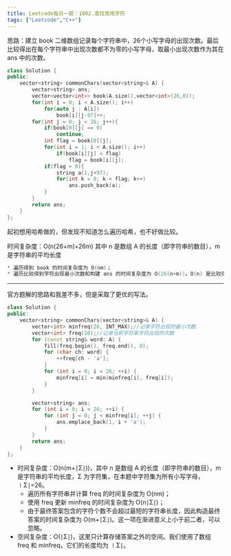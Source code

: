 ```yaml
---
title: Leetcode每日一题：1002.查找常用字符
tags: ["Leetcode","C++"]
---
```


思路：建立 book 二维数组记录每个字符串中，26个小写字母的出现次数。最后比较得出在每个字符串中出现次数都不为零的小写字母，取最小出现次数作为其在 ans 中的次数。

~~~c++
class Solution {
public:
    vector<string> commonChars(vector<string>& A) {
        vector<string> ans;
        vector<vector<int>> book(A.size(),vector<int>(26,0));
        for(int i = 0; i < A.size(); i++)
            for(auto j : A[i])
                book[i][j-97]++;
        for(int j = 0; j < 26; j++){
            if(book[0][j] == 0)
                continue;
            int flag = book[0][j];
            for(int i = 1; i < A.size(); i++)
                if(book[i][j] < flag)
                    flag = book[i][j];
            if(flag > 0){
                string a(1,j+97);
                for(int k = 0; k < flag; k++)
                    ans.push_back(a);
            }
        }
        return ans;
    }
};
~~~

起初想用哈希做的，但发现不知道怎么遍历哈希，也不好做比较。

时间复杂度：O(n(26+m)+26m) 其中 n 是数组 A 的长度（即字符串的数目），m 是字符串的平均长度

```c++
* 遍历得到 book 的时间复杂度为 O(nm)；
* 遍历比较得到字符出现最小次数和构建 ans 的时间复杂度为 O(26(n+m))。O(n) 是比较得到最小次数；O(m)是构建 ans ，因为最终答案包含的字符个数不会超过最短的字符串长度。
```

***

官方题解的思路和我差不多，但是采取了更优的写法。

~~~c++
class Solution {
public:
    vector<string> commonChars(vector<string>& A) {
        vector<int> minfreq(26, INT_MAX);//记录字符出现的最小次数
        vector<int> freq(26);//记录当前字符串字符出现的次数
        for (const string& word: A) {
            fill(freq.begin(), freq.end(), 0);
            for (char ch: word) {
                ++freq[ch - 'a'];
            }
            for (int i = 0; i < 26; ++i) {
                minfreq[i] = min(minfreq[i], freq[i]);
            }
        }

        vector<string> ans;
        for (int i = 0; i < 26; ++i) {
            for (int j = 0; j < minfreq[i]; ++j) {
                ans.emplace_back(1, i + 'a');
            }
        }
        return ans;
    }
};
~~~

* 时间复杂度：O(n(m+∣Σ∣))，其中 n 是数组 A 的长度（即字符串的数目），m 是字符串的平均长度，Σ 为字符集，在本题中字符集为所有小写字母，∣Σ∣=26。
  * 遍历所有字符串并计算 freq 的时间复杂度为 O(nm)；
  * 使用 freq 更新 minfreq 的时间复杂度为 O(n∣Σ∣)；
  * 由于最终答案包含的字符个数不会超过最短的字符串长度，因此构造最终答案的时间复杂度为 O(m+∣Σ∣)。这一项在渐进意义上小于前二者，可以忽略。
* 空间复杂度：O(∣Σ∣)，这里只计算存储答案之外的空间。我们使用了数组 freq 和 minfreq，它们的长度均为 ∣Σ∣。